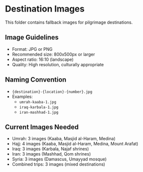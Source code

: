 # Destination Images

This folder contains fallback images for pilgrimage destinations.

## Image Guidelines
- Format: JPG or PNG
- Recommended size: 800x500px or larger
- Aspect ratio: 16:10 (landscape)
- Quality: High resolution, culturally appropriate

## Naming Convention
- `{destination}-{location}-{number}.jpg`
- Examples:
  - `umrah-kaaba-1.jpg`
  - `iraq-karbala-1.jpg`
  - `iran-mashhad-1.jpg`

## Current Images Needed
- Umrah: 3 images (Kaaba, Masjid al-Haram, Medina)
- Hajj: 4 images (Kaaba, Masjid al-Haram, Medina, Mount Arafat)
- Iraq: 3 images (Karbala, Najaf shrines)
- Iran: 3 images (Mashhad, Qom shrines)
- Syria: 3 images (Damascus, Umayyad mosque)
- Combined trips: 3 images (mixed destinations)